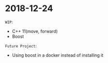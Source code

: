 #   2018-12-24

```WIP```:
*   C++ 11(move, forward)
*   Boost

```Future Project```:
*   Using boost in a docker instead of installing it